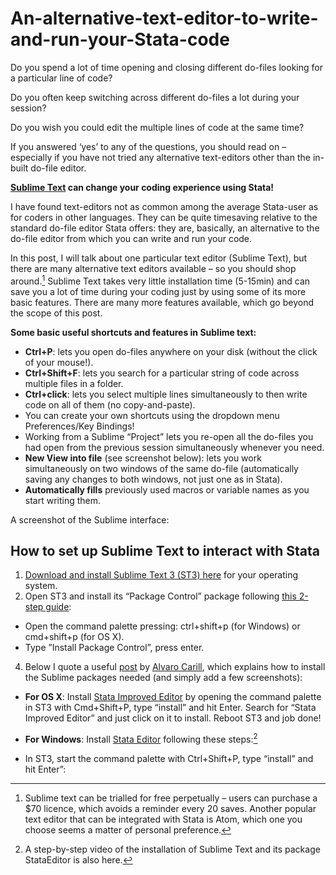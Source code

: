 # An-alternative-text-editor-to-write-and-run-your-Stata-code
Do you spend a lot of time opening and closing different do-files looking for a particular line of code?

Do you often keep switching across different do-files a lot during your session?

Do you wish you could edit the multiple lines of code at the same time?

If you answered ‘yes’ to any of the questions, you should read on – especially if you have not tried any alternative text-editors other than the in-built do-file editor.

**[Sublime Text](https://www.sublimetext.com/) can change your coding experience using Stata!**

I have found text-editors not as common among the average Stata-user as for coders in other languages. They can be quite timesaving relative to the standard do-file editor Stata offers: they are, basically, an alternative to the do-file editor from which you can write and run your code.

In this post, I will talk about one particular text editor (Sublime Text), but there are many alternative text editors available – so you should shop around.[^1] Sublime Text takes very little installation time (5-15min) and can save you a lot of time during your coding just by using some of its more basic features. There are many more features available, which go beyond the scope of this post.
[^1]:Sublime text can be trialled for free perpetually – users can purchase a $70 licence, which avoids a reminder every 20 saves. Another popular text editor that can be integrated with Stata is Atom, which one you choose seems a matter of personal preference.

**Some basic useful shortcuts and features in Sublime text:**
- **Ctrl+P**: lets you open do-files anywhere on your disk (without the click of your mouse!).
- **Ctrl+Shift+F**: lets you search for a particular string of code across multiple files in a folder.
- **Ctrl+click**: lets you select multiple lines simultaneously to then write code on all of them (no copy-and-paste).
- You can create your own shortcuts using the dropdown menu Preferences/Key Bindings!
- Working from a Sublime “Project” lets you re-open all the do-files you had open from the previous session simultaneously whenever you need.
- **New View into file** (see screenshot below): lets you work simultaneously on two windows of the same do-file (automatically saving any changes to both windows, not just one as in Stata).
- **Automatically fills** previously used macros or variable names as you start writing them.

A screenshot of the Sublime interface:

## How to set up Sublime Text to interact with Stata

1.	[Download and install Sublime Text 3 (ST3) here](https://www.sublimetext.com/) for your operating system.
2.	Open ST3 and install its “Package Control” package following [this 2-step guide](https://packagecontrol.io/installation):
- Open the command palette pressing: ctrl+shift+p (for Windows) or cmd+shift+p (for OS X).
- Type ”Install Package Control”, press enter.

4.	Below I quote a useful [post](https://acarril.github.io/posts/use-st3#stata) by [Alvaro Carill](https://acarril.github.io/), which explains how to install the Sublime packages needed (and simply add a few screenshots):

 - **For OS X**: Install [Stata Improved Editor](https://github.com/zizhongyan/StataImproved) by opening the command palette in ST3 with Cmd+Shift+P, type “install” and hit Enter. Search for “Stata Improved Editor” and just click on it to install. Reboot ST3 and job done!

 - **For Windows**: Install [Stata Editor](https://github.com/mattiasnordin/StataEditor) following these steps:[^2]
[^2]: A step-by-step video of the installation of Sublime Text and its package StataEditor is also here.
 
  - In ST3, start the command palette with Ctrl+Shift+P, type “install” and hit Enter”:





